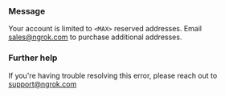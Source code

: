 
### Message
Your account is limited to <code>&lt;MAX&gt;</code> reserved addresses. Email sales@ngrok.com to purchase additional addresses.

### Further help
If you're having trouble resolving this error, please reach out to [support@ngrok.com](mailto:support@ngrok.com?subject=Help%20with%20ERR_NGROK_502)

